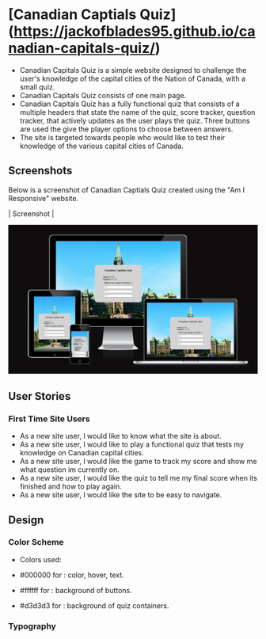 # [Canadian Captials Quiz] (https://jackofblades95.github.io/canadian-capitals-quiz/)

* Canadian Capitals Quiz is a simple website designed to challenge the user's knowledge of the capital cities of the Nation of Canada, with a small quiz.
* Canadian Capitals Quiz consists of one main page.
* Canadian Capitals Quiz has a fully functional quiz that consists of a multiple headers that state the name of the quiz, score tracker, question tracker, that actively updates as the user plays the quiz. Three buttons are used the give the player options to choose between answers.
* The site is targeted towards people who would like to test their knowledge of the various capital cities of Canada.

## Screenshots
Below is a screenshot of Canadian Captials Quiz created using the "Am I Responsive" website.

| Screenshot |

![screenshot](assets/images/ccqamiresponsive1.PNG)

## User Stories

### First Time Site Users

* As a new site user, I would like to know what the site is about.
* As a new site user, I would like to play a functional quiz that tests my knowledge on Canadian capital cities.
* As a new site user, I would like the game to track my score and show me what question im currently on.
* As a new site user, I would like the quiz to tell me my final score when its finished and how to play again.
* As a new site user, I would like the site to be easy to navigate.

## Design

### Color Scheme

* Colors used:

* #000000 for : color, hover, text.
* #ffffff for : background of buttons.
* #d3d3d3 for : background of quiz containers.

### Typography
